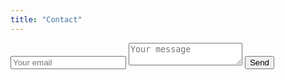 ```yaml
---
title: "Contact"
---
```


<form method="POST" action="https://formspree.io/zz@martti.be">
  <input name="email" placeholder="Your email" type="email">
  <textarea name="message" placeholder="Your message"></textarea>
  <button type="submit">Send</button>
</form>